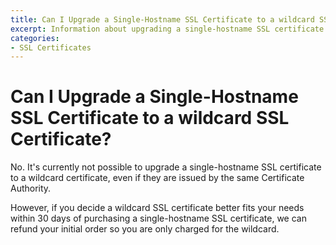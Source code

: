 ```yaml
---
title: Can I Upgrade a Single-Hostname SSL Certificate to a wildcard SSL Certificate?
excerpt: Information about upgrading a single-hostname SSL certificate to a wildcard SSL certificate.
categories:
- SSL Certificates
---
```


# Can I Upgrade a Single-Hostname SSL Certificate to a wildcard SSL Certificate?

No. It's currently not possible to upgrade a single-hostname SSL certificate to a wildcard certificate, even if they are issued by the same Certificate Authority.

However, if you decide a wildcard SSL certificate better fits your needs within 30 days of purchasing a single-hostname SSL certificate, we can refund your initial order so you are only charged for the wildcard.
